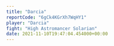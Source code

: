 ```yaml
---
title: "Darcia"
reportCode: "6gCk4KGrXh7WqHY1"
player: "Darcia"
fight: "High Astromancer Solarian"
date: 2021-11-10T19:47:04.454000+00:00
---
```

